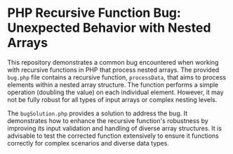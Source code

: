 # PHP Recursive Function Bug: Unexpected Behavior with Nested Arrays

This repository demonstrates a common bug encountered when working with recursive functions in PHP that process nested arrays. The provided `bug.php` file contains a recursive function, `processData`, that aims to process elements within a nested array structure. The function performs a simple operation (doubling the value) on each individual element. However, it may not be fully robust for all types of input arrays or complex nesting levels.

The `bugSolution.php` provides a solution to address the bug. It demonstrates how to enhance the recursive function's robustness by improving its input validation and handling of diverse array structures. It is advisable to test the corrected function extensively to ensure it functions correctly for complex scenarios and diverse data types.